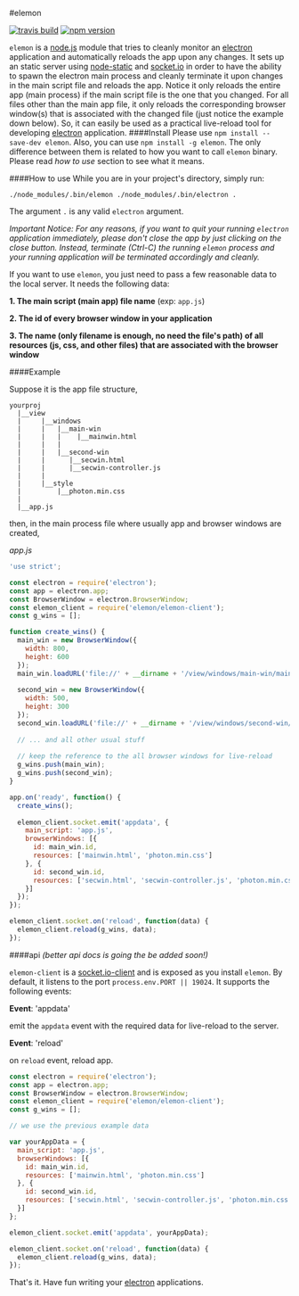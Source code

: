 #elemon

[![travis build][travis-image]][travis-url] [![npm version][npm-image]][npm-url] 

`elemon` is a [node.js](https://nodejs.org) module that tries to cleanly monitor an [electron](https://github.com/electron/electron) application and automatically reloads the app upon any changes. It sets up an static server using [node-static](https://github.com/cloudhead/node-static) and [socket.io](https://github.com/socketio/socket.io) in order to have the ability to spawn the electron main process and cleanly terminate it upon changes in the main script file and reloads the app. Notice it only reloads the entire app (main process) if the main script file is the one that you changed. For all files other than the main app file, it only reloads the corresponding browser window(s) that is associated with the changed file (just notice the example down below). So, it can easily be used as a practical live-reload tool for developing [electron](https://github.com/electron/electron) application.
####Install
Please use `npm install --save-dev elemon`. Also, you can use `npm install -g elemon`. The only difference between them is related to how you want to call `elemon` binary. Please read *how to use* section to see what it means.

####How to use
While you are in your project's directory, simply run:

`./node_modules/.bin/elemon ./node_modules/.bin/electron .` 

The argument `.` is any valid `electron` argument.

*Important Notice: For any reasons, if you want to quit your running `electron` application immediately, please don't close the app by just clicking on the close button. Instead, terminate (Ctrl-C) the running `elemon` process and your running application will be terminated accordingly and cleanly.*

If you want to use `elemon`, you just need to pass a few reasonable data to the local server. It needs the following data:

**1. The main script (main app) file name** (exp: `app.js`)

**2. The id of every browser window in your application**

**3. The name (only filename is enough, no need the file's path) of all resources (js, css, and other files) that are associated with the browser window**

####Example

Suppose it is the app file structure,
```
yourproj
  |__view
  |     |__windows
  |     |   |__main-win
  |     |   |	 |__mainwin.html
  |     |   |
  |     |   |__second-win
  |     |      |__secwin.html
  |     |      |__secwin-controller.js
  |     |
  |     |__style
  |         |__photon.min.css
  |
  |__app.js
```

then, in the main process file where usually app and browser windows are created,

*app.js*
```javascript
'use strict';

const electron = require('electron');
const app = electron.app;
const BrowserWindow = electron.BrowserWindow;
const elemon_client = require('elemon/elemon-client');
const g_wins = [];

function create_wins() {
  main_win = new BrowserWindow({
    width: 800,
    height: 600
  });
  main_win.loadURL('file://' + __dirname + '/view/windows/main-win/mainwin.html');
  
  second_win = new BrowserWindow({
    width: 500,
    height: 300
  });
  second_win.loadURL('file://' + __dirname + '/view/windows/second-win/secwin.html');
  
  // ... and all other usual stuff
  
  // keep the reference to the all browser windows for live-reload
  g_wins.push(main_win);
  g_wins.push(second_win);
}

app.on('ready', function() {
  create_wins();
  
  elemon_client.socket.emit('appdata', {
    main_script: 'app.js',
    browserWindows: [{
      id: main_win.id,
      resources: ['mainwin.html', 'photon.min.css']
    }, {
      id: second_win.id,
      resources: ['secwin.html', 'secwin-controller.js', 'photon.min.css']
    }]
  });
});

elemon_client.socket.on('reload', function(data) {
  elemon_client.reload(g_wins, data);
});
```
####api
*(better api docs is going the be added soon!)*

`elemon-client` is a [socket.io-client](https://github.com/socketio/socket.io-client) and is exposed as you install `elemon`. By default, it listens to the port `process.env.PORT || 19024`. It supports the following events:

**Event**: 'appdata'

emit the `appdata` event with the required data for live-reload to the server.

**Event**: 'reload'

on `reload` event, reload app.

```javascript
const electron = require('electron');
const app = electron.app;
const BrowserWindow = electron.BrowserWindow;
const elemon_client = require('elemon/elemon-client');
const g_wins = [];

// we use the previous example data

var yourAppData = {
  main_script: 'app.js',
  browserWindows: [{
    id: main_win.id,
    resources: ['mainwin.html', 'photon.min.css']
  }, {
    id: second_win.id,
    resources: ['secwin.html', 'secwin-controller.js', 'photon.min.css']
  }]
};

elemon_client.socket.emit('appdata', yourAppData);

elemon_client.socket.on('reload', function(data) {
  elemon_client.reload(g_wins, data);
});
```
That's it. Have fun writing your [electron](https://github.com/electron/electron) applications.

[travis-image]: https://img.shields.io/travis/mawni/elemon/master.svg
[travis-url]: https://travis-ci.org/mawni/elemon
[npm-image]: https://img.shields.io/npm/v/elemon.svg?maxAge=2592000
[npm-url]: https://npmjs.org/package/elemon
[downloads-image]: https://img.shields.io/npm/dm/elemon.svg?maxAge=2592000
[downloads-url]: https://npmjs.org/package/elemon
